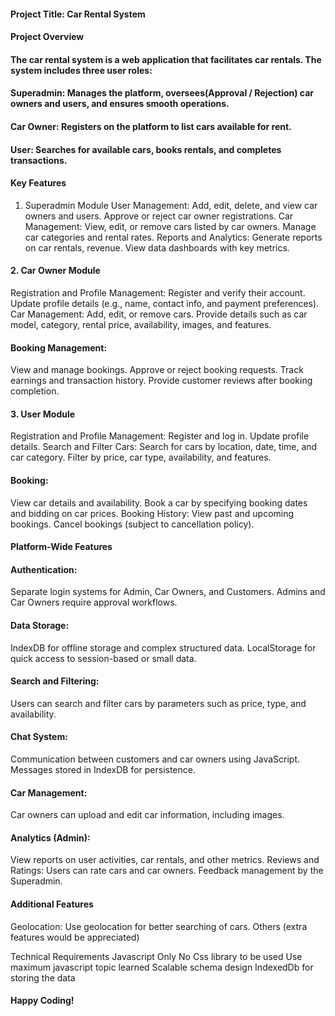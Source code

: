 #### Project Title: Car Rental System
#### Project Overview
#### The car rental system is a web application that facilitates car rentals. The system includes three user roles:
#### Superadmin: Manages the platform, oversees(Approval / Rejection) car owners and users, and ensures smooth operations.
#### Car Owner: Registers on the platform to list cars available for rent.
#### User: Searches for available cars, books rentals, and completes transactions.

#### Key Features
1. Superadmin Module
User Management:
Add, edit, delete, and view car owners and users.
Approve or reject car owner registrations.
Car Management:
View, edit, or remove cars listed by car owners.
Manage car categories and rental rates.
Reports and Analytics:
Generate reports on car rentals, revenue.
View data dashboards with key metrics.

#### 2. Car Owner Module
Registration and Profile Management:
Register and verify their account.
Update profile details (e.g., name, contact info, and payment preferences).
Car Management:
Add, edit, or remove cars.
Provide details such as car model, category, rental price, availability, images, and features.
#### Booking Management:
View and manage bookings.
Approve or reject booking requests.
Track earnings and transaction history.
Provide customer reviews after booking completion.

#### 3. User Module
Registration and Profile Management:
Register and log in.
Update profile details.
Search and Filter Cars:
Search for cars by location, date, time, and car category.
Filter by price, car type, availability, and features.
#### Booking:
View car details and availability.
Book a car by specifying booking dates and bidding on car prices.
Booking History:
View past and upcoming bookings.
Cancel bookings (subject to cancellation policy).

#### Platform-Wide Features

#### Authentication:
Separate login systems for Admin, Car Owners, and Customers.
Admins and Car Owners require approval workflows.
#### Data Storage:
IndexDB for offline storage and complex structured data.
LocalStorage for quick access to session-based or small data.
#### Search and Filtering:
Users can search and filter cars by parameters such as price, type, and availability.
#### Chat System:
Communication between customers and car owners using JavaScript.
Messages stored in IndexDB for persistence.
#### Car Management:
Car owners can upload and edit car information, including images.

#### Analytics (Admin):
View reports on user activities, car rentals, and other metrics.
Reviews and Ratings:
Users can rate cars and car owners.
Feedback management by the Superadmin.

####   Additional Features
Geolocation:
Use geolocation for better searching of cars.
Others (extra features would be appreciated)





Technical Requirements
Javascript Only
No Css library to be used
Use maximum javascript topic learned
Scalable schema design
IndexedDb for storing the data

####                                                Happy Coding!